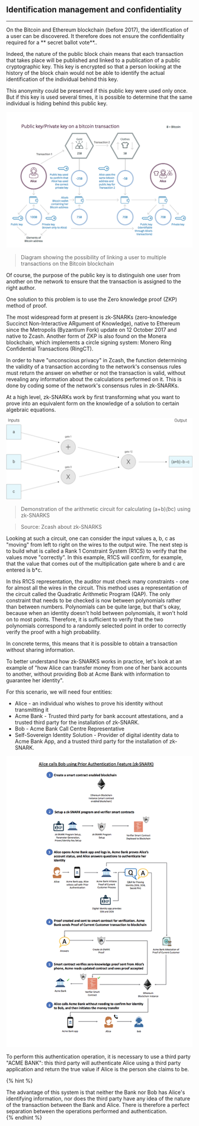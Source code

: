 ## Identification management and confidentiality
---
On the Bitcoin and Ethereum blockchain (before 2017), the identification of a user can be discovered. It therefore does not ensure the confidentiality required for a ** secret ballot vote**..

Indeed, the nature of the public block chain means that each transaction that takes place will be published and linked to a publication of a public cryptographic key. This key is encrypted so that a person looking at the history of the block chain would not be able to identify the actual identification of the individual behind this key. 

This anonymity could be preserved if this public key were used only once. But if this key is used several times, it is possible to determine that the same individual is hiding behind this public key.

![Schéma démontrant la possibilité de relier un utilisateur à de multiples transactions sur la blockchain Bitcoin](../../images/identification_bitcoin_pub_key.png)
> Diagram showing the possibility of linking a user to multiple transactions on the Bitcoin blockchain

Of course, the purpose of the public key is to distinguish one user from another on the network to ensure that the transaction is assigned to the right author.

One solution to this problem is to use the Zero knowledge proof (ZKP) method of proof.

The most widespread form at present is zk-SNARKs (zero-knowledge Succinct Non-Interactive ARgument of Knowledge), native to Ethereum since the Metropolis (Byzantium Fork) update on 12 October 2017 and native to Zcash. Another form of ZKP is also found on the Monera blockchain, which implements a circle signing system: Monero Ring Confidential Transactions (RingCT).

In order to have "unconscious privacy" in Zcash, the function determining the validity of a transaction according to the network's consensus rules must return the answer on whether or not the transaction is valid, without revealing any information about the calculations performed on it. This is done by coding some of the network's consensus rules in zk-SNARKs. 

At a high level, zk-SNARKs work by first transforming what you want to prove into an equivalent form on the knowledge of a solution to certain algebraic equations. 

![Démonstration du circuit arithmétique pour calculer (a+b)*(b*c) à l'aide de zk-SNARKS](../../images/arithmetic-circuit_zk-snarks.png)
> Demonstration of the arithmetic circuit for calculating (a+b)*(b*c) using zk-SNARKS

> Source: Zcash about zk-SNARKS

Looking at such a circuit, one can consider the input values a, b, c as "moving" from left to right on the wires to the output wire. The next step is to build what is called a Rank 1 Constraint System (R1CS) to verify that the values move "correctly". In this example, R1CS will confirm, for example, that the value that comes out of the multiplication gate where b and c are entered is b*c.

In this R1CS representation, the auditor must check many constraints - one for almost all the wires in the circuit.  This method uses a representation of the circuit called the Quadratic Arithmetic Program (QAP). The only constraint that needs to be checked is now between polynomials rather than between numbers. Polynomials can be quite large, but that's okay, because when an identity doesn't hold between polynomials, it won't hold on to most points. Therefore, it is sufficient to verify that the two polynomials correspond to a randomly selected point in order to correctly verify the proof with a high probability.

In concrete terms, this means that it is possible to obtain a transaction without sharing information.

To better understand how zk-SNARKS works in practice, let's look at an example of "how Alice can transfer money from one of her bank accounts to another, without providing Bob at Acme Bank with information to guarantee her identity".

For this scenario, we will need four entities:
* Alice - an individual who wishes to prove his identity without transmitting it
* Acme Bank - Trusted third party for bank account attestations, and a trusted third party for the installation of zk-SNARK.
* Bob - Acme Bank Call Centre Representative
* Self-Sovereign Identity Solution - Provider of digital identity data to Acme Bank App, and a trusted third party for the installation of zk-SNARK.

![Exemple d'utilisation de zk-SNARKS poour l'authentification auprès d'un centre d'appel bancaire](../../images/zk_snarks_ethereum.png)

To perform this authentication operation, it is necessary to use a third party "ACME BANK": this third party will authenticate Alice using a third party application and return the true value if Alice is the person she claims to be.

{% hint %}

The advantage of this system is that neither the Bank nor Bob has Alice's identifying information, nor does the third party have any idea of the nature of the transaction between the Bank and Alice. There is therefore a perfect separation between the operations performed and authentication.          
{% endhint %}

